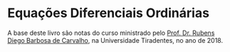 # Equações Diferenciais Ordinárias

A base deste livro são notas do curso ministrado pelo [Prof. Dr. Rubens Diego Barbosa de Carvalho](http://lattes.cnpq.br/7836548805453240), na Universidade Tiradentes, no ano de 2018.
